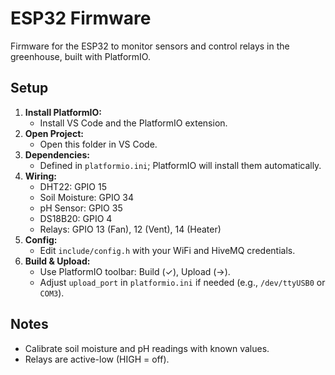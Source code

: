 # ESP32 Firmware

Firmware for the ESP32 to monitor sensors and control relays in the greenhouse, built with PlatformIO.

## Setup
1. **Install PlatformIO:**
   - Install VS Code and the PlatformIO extension.
2. **Open Project:**
   - Open this folder in VS Code.
3. **Dependencies:**
   - Defined in `platformio.ini`; PlatformIO will install them automatically.
4. **Wiring:**
   - DHT22: GPIO 15
   - Soil Moisture: GPIO 34
   - pH Sensor: GPIO 35
   - DS18B20: GPIO 4
   - Relays: GPIO 13 (Fan), 12 (Vent), 14 (Heater)
5. **Config:**
   - Edit `include/config.h` with your WiFi and HiveMQ credentials.
6. **Build & Upload:**
   - Use PlatformIO toolbar: Build (✓), Upload (→).
   - Adjust `upload_port` in `platformio.ini` if needed (e.g., `/dev/ttyUSB0` or `COM3`).

## Notes
- Calibrate soil moisture and pH readings with known values.
- Relays are active-low (HIGH = off).